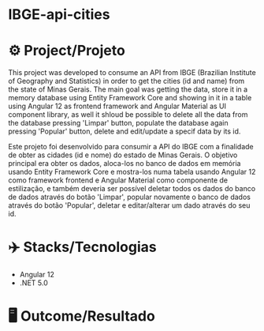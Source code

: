 # IBGE-api-cities

# ⚙️ Project/Projeto
This project was developed to consume an API from IBGE (Brazilian Institute of Geography and Statistics) in order to get the cities (id and name) from the state of Minas Gerais.
The main goal was getting the data, store it in a memory database using Entity Framework Core and showing in it in a table using Angular 12 as frontend framework and Angular Material as UI component library, as well
it shloud be possible to delete all the data from the database pressing 'Limpar' button, populate the database again pressing 'Popular' button, delete and edit/update a specif data by its id. 

Este projeto foi desenvolvido para consumir a API do IBGE com a finalidade de obter as cidades (id e nome) do estado de Minas Gerais.
O objetivo principal era obter os dados, aloca-los no banco de dados em memória usando Entity Framework Core e mostra-los numa tabela usando Angular 12 como framework frontend e Angular Material
como componente de estilização, e também deveria ser possível deletar todos os dados do banco de dados através do botão 'Limpar', popular novamente o banco de dados através do botão 'Popular', deletar e editar/alterar um dado através do seu id.

# ✈️ Stacks/Tecnologias
- Angular 12
- .NET 5.0

# 🖥️ Outcome/Resultado
